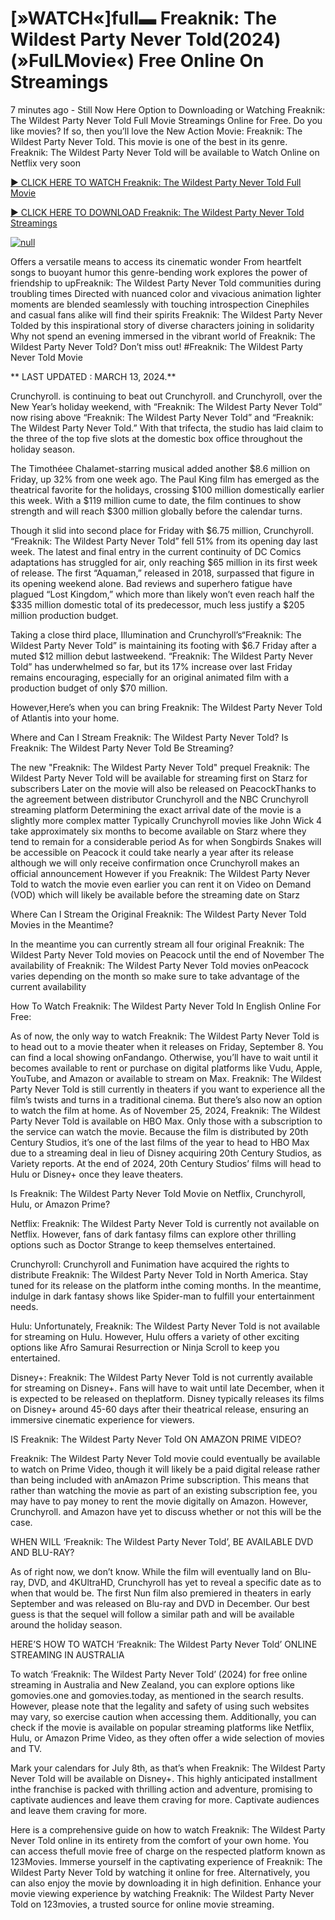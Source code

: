 <h1>[»WATCH«]full▬ Freaknik: The Wildest Party Never Told(2024) (»FulLMovie«) Free Online On Streamings</h1>

7 minutes ago - Still Now Here Option to Downloading or Watching Freaknik: The Wildest Party Never Told Full Movie Streamings Online for Free. Do you like movies? If so, then you’ll love the New Action Movie: Freaknik: The Wildest Party Never Told. This movie is one of the best in its genre. Freaknik: The Wildest Party Never Told will be available to Watch Online on Netflix very soon</p>
<p dir="auto"><a href="https://stream.evmovies.com/movie/1109711/freaknik-the-wildest-party-never-told" rel="nofollow">► CLICK HERE TO WATCH Freaknik: The Wildest Party Never Told Full Movie</a></p>
<p dir="auto"><a href="https://stream.evmovies.com/movie/1109711/freaknik-the-wildest-party-never-told" rel="nofollow">► CLICK HERE TO DOWNLOAD Freaknik: The Wildest Party Never Told Streamings</a></p>
<p dir="auto"><a href="https://stream.evmovies.com/movie/1109711/freaknik-the-wildest-party-never-told" rel="nofollow"><img src="https://camo.githubusercontent.com/abb2148613ed2c31b6fd5c164e6a142c9074d86e9468c674b26300adbf87c7f7/68747470733a2f2f7374617469632e7769787374617469632e636f6d2f6d656469612f3835356132355f30343362356162656234616534643335616330303331393865376665353665647e6d76322e676966" alt="null" style="max-width: 100%;"></a>
      <span>
        <a href="https://stream.evmovies.com/movie/1109711/freaknik-the-wildest-party-never-told" rel="nofollow">
</a></span></p><p dir="auto">Offers a versatile means to access its cinematic wonder From heartfelt songs to buoyant humor this genre-bending work explores the power of friendship to upFreaknik: The Wildest Party Never Told communities during troubling times Directed with nuanced color and vivacious animation lighter moments are blended seamlessly with touching introspection Cinephiles and casual fans alike will find their spirits Freaknik: The Wildest Party Never Tolded by this inspirational story of diverse characters joining in solidarity Why not spend an evening immersed in the vibrant world of Freaknik: The Wildest Party Never Told? Don’t miss out! #Freaknik: The Wildest Party Never Told Movie</p>
<p dir="auto">** LAST UPDATED : MARCH 13, 2024.**</p>
<p dir="auto">Crunchyroll. is continuing to beat out Crunchyroll. and Crunchyroll, over the New Year’s holiday weekend, with “Freaknik: The Wildest Party Never Told” now rising above “Freaknik: The Wildest Party Never Told” and “Freaknik: The Wildest Party Never Told.” With that trifecta, the studio has laid claim to the three of the top five slots at the domestic box office throughout the holiday season.</p>
<p dir="auto">The Timothéee Chalamet-starring musical added another $8.6 million on Friday, up 32% from one week ago. The Paul King film has emerged as the theatrical favorite for the holidays, crossing $100 million domestically earlier this week. With a $119 million cume to date, the film continues to show strength and will reach $300 million globally before the calendar turns.</p>

<p dir="auto">Though it slid into second place for Friday with $6.75 million, Crunchyroll. “Freaknik: The Wildest Party Never Told” fell 51% from its opening day last week. The latest and final entry in the current continuity of DC Comics adaptations has struggled for air, only reaching $65 million in its first week of release. The first “Aquaman,” released in 2018, surpassed that figure in its opening weekend alone. Bad reviews and superhero fatigue have plagued “Lost Kingdom,” which more than likely won’t even reach half the $335 million domestic total of its predecessor, much less justify a $205 million production budget.</p>
<p dir="auto">Taking a close third place, Illumination and Crunchyroll’s“Freaknik: The Wildest Party Never Told” is maintaining its footing with $6.7 Friday after a muted $12 million debut lastweekend. “Freaknik: The Wildest Party Never Told” has underwhelmed so far, but its 17% increase over last Friday remains encouraging, especially for an original animated film with a production budget of only $70 million.</p>
<p dir="auto">However,Here’s when you can bring Freaknik: The Wildest Party Never Told of Atlantis into your home.</p>
<p dir="auto">Where and Can I Stream Freaknik: The Wildest Party Never Told? Is Freaknik: The Wildest Party Never Told Be Streaming?</p>
<p dir="auto">The new "Freaknik: The Wildest Party Never Told" prequel Freaknik: The Wildest Party Never Told will be available for streaming first on Starz for subscribers Later on the movie will also be released on PeacockThanks to the agreement between distributor Crunchyroll and the NBC Crunchyroll streaming platform Determining the exact arrival date of the movie is a slightly more complex matter Typically Crunchyroll movies like John Wick 4 take approximately six months to become available on Starz where they tend to remain for a considerable period As for when Songbirds Snakes will be accessible on Peacock it could take nearly a year after its release although we will only receive confirmation once Crunchyroll makes an official announcement However if you Freaknik: The Wildest Party Never Told to watch the movie even earlier you can rent it on Video on Demand (VOD) which will likely be available before the streaming date on Starz</p>
<p dir="auto">Where Can I Stream the Original Freaknik: The Wildest Party Never Told Movies in the Meantime?</p>
<p dir="auto">In the meantime you can currently stream all four original Freaknik: The Wildest Party Never Told movies on Peacock until the end of November The availability of Freaknik: The Wildest Party Never Told movies onPeacock varies depending on the month so make sure to take advantage of the current availability</p>
<p dir="auto">How To Watch Freaknik: The Wildest Party Never Told In English Online For Free:</p>
<p dir="auto">As of now, the only way to watch Freaknik: The Wildest Party Never Told is to head out to a movie theater when it releases on Friday, September 8. You can find a local showing onFandango. Otherwise, you’ll have to wait until it becomes available to rent or purchase on digital platforms like Vudu, Apple, YouTube, and Amazon or available to stream on Max. Freaknik: The Wildest Party Never Told is still currently in theaters if you want to experience all the film’s twists and turns in a traditional cinema. But there’s also now an option to watch the film at home. As of November 25, 2024, Freaknik: The Wildest Party Never Told is available on HBO Max. Only those with a subscription to the service can watch the movie. Because the film is distributed by 20th Century Studios, it’s one of the last films of the year to head to HBO Max due to a streaming deal in lieu of Disney acquiring 20th Century Studios, as Variety reports. At the end of 2024, 20th Century Studios’ films will head to Hulu or Disney+ once they leave theaters.</p>
<p dir="auto">Is Freaknik: The Wildest Party Never Told Movie on Netflix, Crunchyroll, Hulu, or Amazon Prime?</p>
<p dir="auto">Netflix: Freaknik: The Wildest Party Never Told is currently not available on Netflix. However, fans of dark fantasy films can explore other thrilling options such as Doctor Strange to keep themselves entertained.</p>
<p dir="auto">Crunchyroll: Crunchyroll and Funimation have acquired the rights to distribute Freaknik: The Wildest Party Never Told in North America. Stay tuned for its release on the platform inthe coming months. In the meantime, indulge in dark fantasy shows like Spider-man to fulfill your entertainment needs.</p>
<p dir="auto">Hulu: Unfortunately, Freaknik: The Wildest Party Never Told is not available for streaming on Hulu. However, Hulu offers a variety of other exciting options like Afro Samurai Resurrection or Ninja Scroll to keep you entertained.</p>
<p dir="auto">Disney+: Freaknik: The Wildest Party Never Told is not currently available for streaming on Disney+. Fans will have to wait until late December, when it is expected to be released on theplatform. Disney typically releases its films on Disney+ around 45-60 days after their theatrical release, ensuring an immersive cinematic experience for viewers.</p>
<p dir="auto">IS Freaknik: The Wildest Party Never Told ON AMAZON PRIME VIDEO?</p>
<p dir="auto">Freaknik: The Wildest Party Never Told movie could eventually be available to watch on Prime Video, though it will likely be a paid digital release rather than being included with anAmazon Prime subscription. This means that rather than watching the movie as part of an existing subscription fee, you may have to pay money to rent the movie digitally on Amazon. However, Crunchyroll. and Amazon have yet to discuss whether or not this will be the case.</p>
<p dir="auto">WHEN WILL ‘Freaknik: The Wildest Party Never Told’, BE AVAILABLE DVD AND BLU-RAY?</p>
<p dir="auto">As of right now, we don’t know. While the film will eventually land on Blu-ray, DVD, and 4KUltraHD, Crunchyroll has yet to reveal a specific date as to when that would be. The first Nun film also premiered in theaters in early September and was released on Blu-ray and DVD in December. Our best guess is that the sequel will follow a similar path and will be available around the holiday season.</p>
<p dir="auto">HERE’S HOW TO WATCH ‘Freaknik: The Wildest Party Never Told’ ONLINE STREAMING IN AUSTRALIA</p>
<p dir="auto">To watch ‘Freaknik: The Wildest Party Never Told’ (2024) for free online streaming in Australia and New Zealand, you can explore options like gomovies.one and gomovies.today, as mentioned in the search results. However, please note that the legality and safety of using such websites may vary, so exercise caution when accessing them. Additionally, you can check if the movie is available on popular streaming platforms like Netflix, Hulu, or Amazon Prime Video, as they often offer a wide selection of movies and TV.</p>
<p dir="auto">Mark your calendars for July 8th, as that’s when Freaknik: The Wildest Party Never Told will be available on Disney+. This highly anticipated installment inthe franchise is packed with thrilling action and adventure, promising to captivate audiences and leave them craving for more. Captivate audiences and leave them craving for more.</p>
<p dir="auto">Here is a comprehensive guide on how to watch Freaknik: The Wildest Party Never Told online in its entirety from the comfort of your own home. You can access thefull movie free of charge on the respected platform known as 123Movies. Immerse yourself in the captivating experience of Freaknik: The Wildest Party Never Told by watching it online for free. Alternatively, you can also enjoy the movie by downloading it in high definition. Enhance your movie viewing experience by watching Freaknik: The Wildest Party Never Told on 123movies, a trusted source for online movie streaming.</p>
</article>

